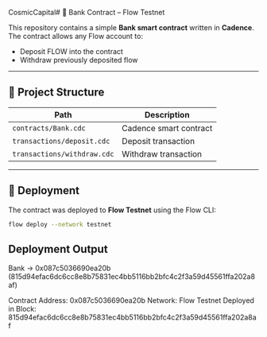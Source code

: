 CosmicCapital# 🏦 Bank Contract – Flow Testnet

This repository contains a simple **Bank smart contract** written in **Cadence**.  
The contract allows any Flow account to:

- Deposit FLOW into the contract
- Withdraw previously deposited flow

---

## 📂 Project Structure

| Path | Description |
|------|------------|
| `contracts/Bank.cdc` | Cadence smart contract |
| `transactions/deposit.cdc` | Deposit transaction |
| `transactions/withdraw.cdc` | Withdraw transaction |

---

## 🚀 Deployment

The contract was deployed to **Flow Testnet** using the Flow CLI:

```bash
flow deploy --network testnet
```

## Deployment Output

Bank -> 0x087c5036690ea20b (815d94efac6dc6cc8e8b75831ec4bb5116bb2bfc4c2f3a59d45561ffa202a8af)


Contract Address: 0x087c5036690ea20b
Network: Flow Testnet
Deployed in Block: 815d94efac6dc6cc8e8b75831ec4bb5116bb2bfc4c2f3a59d45561ffa202a8af

